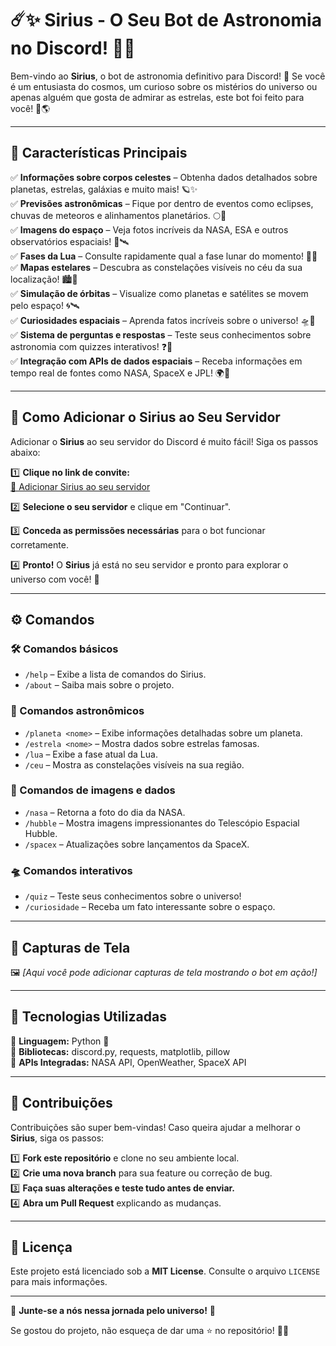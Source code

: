 # ☄️✨ Sirius - O Seu Bot de Astronomia no Discord! 🌌🔭  

Bem-vindo ao **Sirius**, o bot de astronomia definitivo para Discord! 🌠 Se você é um entusiasta do cosmos, um curioso sobre os mistérios do universo ou apenas alguém que gosta de admirar as estrelas, este bot foi feito para você! 🚀🌎  

---

## 🌟 Características Principais  

✅ **Informações sobre corpos celestes** – Obtenha dados detalhados sobre planetas, estrelas, galáxias e muito mais! 🪐✨  
✅ **Previsões astronômicas** – Fique por dentro de eventos como eclipses, chuvas de meteoros e alinhamentos planetários. 🌕🌠  
✅ **Imagens do espaço** – Veja fotos incríveis da NASA, ESA e outros observatórios espaciais! 📸🛰️  
✅ **Fases da Lua** – Consulte rapidamente qual a fase lunar do momento! 🌙🔄  
✅ **Mapas estelares** – Descubra as constelações visíveis no céu da sua localização! 🏙️🔭  
✅ **Simulação de órbitas** – Visualize como planetas e satélites se movem pelo espaço! 🌀🛰️  
✅ **Curiosidades espaciais** – Aprenda fatos incríveis sobre o universo! 🛸📖  
✅ **Sistema de perguntas e respostas** – Teste seus conhecimentos sobre astronomia com quizzes interativos! ❓🌌  
✅ **Integração com APIs de dados espaciais** – Receba informações em tempo real de fontes como NASA, SpaceX e JPL! 🌍🚀  

---

## 🔗 Como Adicionar o Sirius ao Seu Servidor  

Adicionar o **Sirius** ao seu servidor do Discord é muito fácil! Siga os passos abaixo:  

1️⃣ **Clique no link de convite:**  
[🔗 Adicionar Sirius ao seu servidor](https://discord.com/oauth2/authorize?client_id=1316094194254610542&permissions=8&integration_type=0&scope=bot)  

2️⃣ **Selecione o seu servidor** e clique em "Continuar".  

3️⃣ **Conceda as permissões necessárias** para o bot funcionar corretamente.  

4️⃣ **Pronto!** O **Sirius** já está no seu servidor e pronto para explorar o universo com você! 🚀  

---

## ⚙️ Comandos  

### 🛠️ Comandos básicos  
- `/help` – Exibe a lista de comandos do Sirius.  
- `/about` – Saiba mais sobre o projeto.  

### 🌠 Comandos astronômicos  
- `/planeta <nome>` – Exibe informações detalhadas sobre um planeta.  
- `/estrela <nome>` – Mostra dados sobre estrelas famosas.  
- `/lua` – Exibe a fase atual da Lua.  
- `/ceu` – Mostra as constelações visíveis na sua região.  

### 📡 Comandos de imagens e dados  
- `/nasa` – Retorna a foto do dia da NASA.  
- `/hubble` – Mostra imagens impressionantes do Telescópio Espacial Hubble.  
- `/spacex` – Atualizações sobre lançamentos da SpaceX.  

### 🛸 Comandos interativos  
- `/quiz` – Teste seus conhecimentos sobre o universo!  
- `/curiosidade` – Receba um fato interessante sobre o espaço.  

---

## 🎨 Capturas de Tela  

🖼️ *[Aqui você pode adicionar capturas de tela mostrando o bot em ação!]*  

---

## 🚀 Tecnologias Utilizadas  

🔹 **Linguagem:** Python 🐍  
🔹 **Bibliotecas:** discord.py, requests, matplotlib, pillow  
🔹 **APIs Integradas:** NASA API, OpenWeather, SpaceX API  

---

## 🤝 Contribuições  

Contribuições são super bem-vindas! Caso queira ajudar a melhorar o **Sirius**, siga os passos:  

1️⃣ **Fork este repositório** e clone no seu ambiente local.  
2️⃣ **Crie uma nova branch** para sua feature ou correção de bug.  
3️⃣ **Faça suas alterações e teste tudo antes de enviar.**  
4️⃣ **Abra um Pull Request** explicando as mudanças.  

---

## 📜 Licença  

Este projeto está licenciado sob a **MIT License**. Consulte o arquivo `LICENSE` para mais informações.  

---

🌌 **Junte-se a nós nessa jornada pelo universo!** 💫  

Se gostou do projeto, não esqueça de dar uma ⭐ no repositório! 🚀✨
